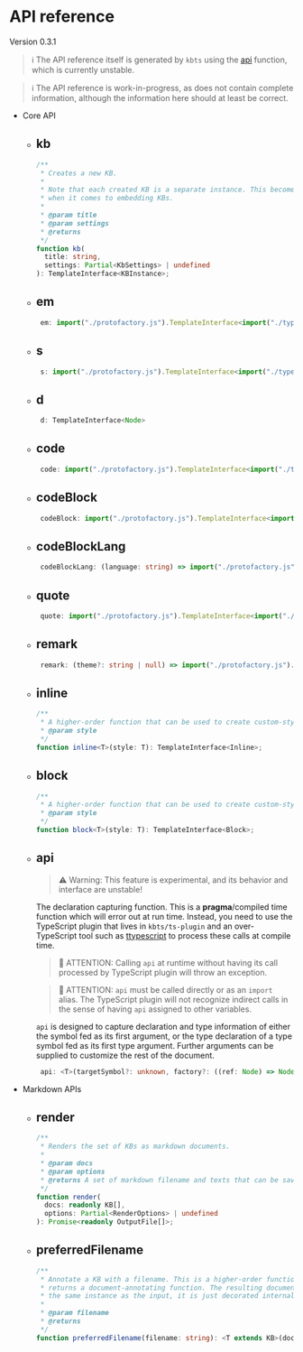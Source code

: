 # API reference

Version 0.3.1

> ℹ️ The API reference itself is generated by `kbts` using the
> [api](api.md "api") function, which is currently unstable.

> ℹ️ The API reference is work-in-progress, as does not contain complete
> information, although the information here should at least be correct.

*   Core API

    *   ## kb

        ```ts
        /**
         * Creates a new KB.
         *
         * Note that each created KB is a separate instance. This becomes significant
         * when it comes to embedding KBs.
         *
         * @param title
         * @param settings
         * @returns
         */
        function kb(
          title: string,
          settings: Partial<KbSettings> | undefined
        ): TemplateInterface<KBInstance>;

        ```

    *   ## em

        ```ts
         em: import("./protofactory.js").TemplateInterface<import("./types.js").Inline>
        ```

    *   ## s

        ```ts
         s: import("./protofactory.js").TemplateInterface<import("./types.js").Inline>
        ```

    *   ## d

        ```ts
         d: TemplateInterface<Node>
        ```

    *   ## code

        ```ts
         code: import("./protofactory.js").TemplateInterface<import("./types.js").Inline>
        ```

    *   ## codeBlock

        ```ts
         codeBlock: import("./protofactory.js").TemplateInterface<import("./types.js").Block>
        ```

    *   ## codeBlockLang

        ```ts
         codeBlockLang: (language: string) => import("./protofactory.js").TemplateInterface<import("./types.js").Block>
        ```

    *   ## quote

        ```ts
         quote: import("./protofactory.js").TemplateInterface<import("./types.js").Block>
        ```

    *   ## remark

        ```ts
         remark: (theme?: string | null) => import("./protofactory.js").TemplateInterface<import("./types.js").Block>
        ```

    *   ## inline

        ```ts
        /**
         * A higher-order function that can be used to create custom-styled inline.
         * @param style
         */
        function inline<T>(style: T): TemplateInterface<Inline>;

        ```

    *   ## block

        ```ts
        /**
         * A higher-order function that can be used to create custom-styled blocks.
         * @param style
         */
        function block<T>(style: T): TemplateInterface<Block>;

        ```

    *   ## api

        > ⚠️ Warning: This feature is experimental, and its behavior and
        > interface are unstable!

        The declaration capturing function. This is a **pragma**/compiled time
        function which will error out at run time. Instead, you need to use the
        TypeScript plugin that lives in `kbts/ts-plugin` and an over-TypeScript tool
        such as [ttypescript](https://www.npmjs.com/package/ttypescript "ttypescript")
        to process these calls at compile time.

        > 🔴 ATTENTION: Calling `api` at runtime without having its call processed
        > by TypeScript plugin will throw an exception.

        > 🔴 ATTENTION: `api` must be called directly or as an `import` alias.
        > The TypeScript plugin will not recognize indirect calls in the sense of
        > having `api` assigned to other variables.

        `api` is designed to capture declaration and type information of
        either the symbol fed as its first argument, or the type declaration of a
        type symbol fed as its first type argument. Further arguments can be supplied
        to customize the rest of the document.

        ```ts
         api: <T>(targetSymbol?: unknown, factory?: ((ref: Node) => Node) | undefined, settings?: Partial<KbSettings> | undefined) => KBInstance
        ```

*   Markdown APIs

    *   ## render

        ```ts
        /**
         * Renders the set of KBs as markdown documents.
         *
         * @param docs
         * @param options
         * @returns A set of markdown filename and texts that can be saved using `save`.
         */
        function render(
          docs: readonly KB[],
          options: Partial<RenderOptions> | undefined
        ): Promise<readonly OutputFile[]>;

        ```

    *   ## preferredFilename

        ```ts
        /**
         * Annotate a KB with a filename. This is a higher-order function that
         * returns a document-annotating function. The resulting document is
         * the same instance as the input, it is just decorated internally.
         *
         * @param filename
         * @returns
         */
        function preferredFilename(filename: string): <T extends KB>(document: T) => T;

        ```
